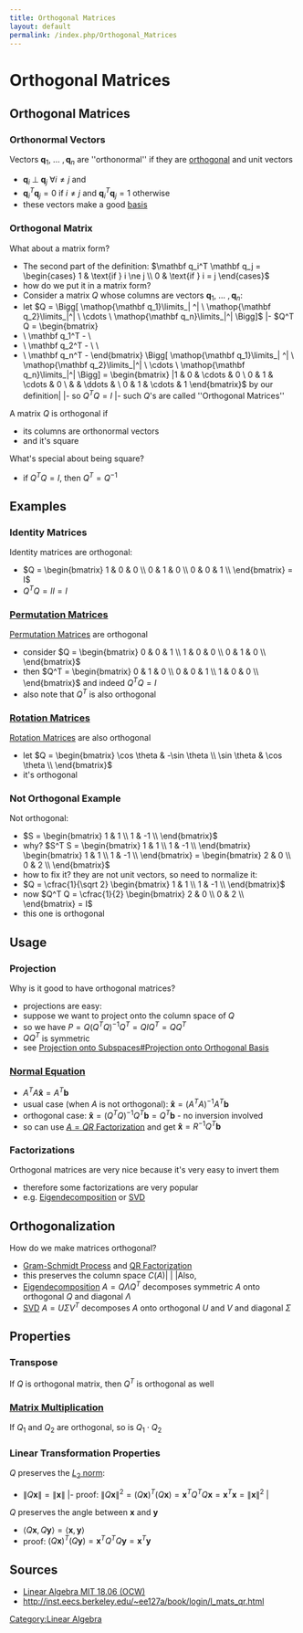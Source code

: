 ```yaml
---
title: Orthogonal Matrices
layout: default
permalink: /index.php/Orthogonal_Matrices
---
```


# Orthogonal Matrices

## Orthogonal Matrices
### Orthonormal Vectors
Vectors $\mathbf q_1, \ ... \ , \mathbf q_n$ are ''orthonormal'' if they are [orthogonal](Vector_Orthogonality) and unit vectors 
- $\mathbf q_i \; \bot \; \mathbf q_j \ \forall i \ne j$ and
- $\mathbf q_i^T \mathbf q_j = 0$ if $i \ne j$ and $\mathbf q_i^T \mathbf q_j = 1$ otherwise
- these vectors make a good [basis](Basis_(Linear_Algebra)) 


### Orthogonal Matrix
What about a matrix form?
- The second part of the definition: $\mathbf q_i^T \mathbf q_j = 
\begin{cases} 
1 & \text{if } i \ne j \\
0 & \text{if } i = j
\end{cases}$
- how do we put it in a matrix form? 
- Consider a matrix $Q$ whose columns are vectors $\mathbf q_1, \ ... \ , \mathbf q_n$:
- let $Q = \Bigg[ \mathop{\mathbf q_1}\limits_| ^| \ \mathop{\mathbf q_2}\limits_|^| \ \cdots \  \mathop{\mathbf q_n}\limits_|^| \Bigg]$ |- $Q^T Q = 
\begin{bmatrix}
- \ \mathbf q_1^T - \\
- \ \mathbf q_2^T - \\
\\ 
- \ \mathbf q_n^T -
\end{bmatrix}
\Bigg[ \mathop{\mathbf q_1}\limits_| ^| \ \mathop{\mathbf q_2}\limits_|^| \ \cdots \  \mathop{\mathbf q_n}\limits_|^| \Bigg] = \begin{bmatrix} |1 & 0 & \cdots & 0 \\
0 & 1 & \cdots & 0 \\
 &  & \ddots &  \\
0 & 1 & \cdots & 1
\end{bmatrix}$ by our definition|   |- so $Q^T Q = I$ |- such $Q$'s are called ''Orthogonal Matrices'' 


A matrix $Q$ is orthogonal if 
- its columns are orthonormal vectors 
- and it's square

What's special about being square?
- if $Q^T Q = I$, then $Q^T = Q^{-1}$


## Examples
### Identity Matrices
Identity matrices are orthogonal:
- $Q = \begin{bmatrix}
1 & 0 & 0 \\
0 & 1 & 0 \\
0 & 0 & 1 \\
\end{bmatrix} = I$
- $Q^T Q = I I = I$


### [Permutation Matrices](Permutation_Matrices)
[Permutation Matrices](Permutation_Matrices) are orthogonal
- consider $Q = \begin{bmatrix}
0 & 0 & 1 \\
1 & 0 & 0 \\
0 & 1 & 0 \\
\end{bmatrix}$
- then $Q^T = \begin{bmatrix}
0 & 1 & 0 \\
0 & 0 & 1 \\
1 & 0 & 0 \\
\end{bmatrix}$ and indeed $Q^T Q = I$
- also note that $Q^T$ is also orthogonal 


### [Rotation Matrices](Rotation_Matrices)
[Rotation Matrices](Rotation_Matrices) are also orthogonal
- let $Q = \begin{bmatrix}
\cos \theta & -\sin \theta \\
\sin \theta & \cos \theta \\
\end{bmatrix}$
- it's orthogonal


### Not Orthogonal Example
Not orthogonal:
- $S = \begin{bmatrix}
1 & 1 \\
1 & -1 \\
\end{bmatrix}$
- why? $S^T S = \begin{bmatrix}
1 & 1 \\
1 & -1 \\
\end{bmatrix} \begin{bmatrix}
1 & 1 \\
1 & -1 \\
\end{bmatrix} = \begin{bmatrix}
2 & 0 \\
0 & 2 \\
\end{bmatrix}$
- how to fix it? they are not unit vectors, so need to normalize it:
- $Q = \cfrac{1}{\sqrt 2} \begin{bmatrix}
1 & 1 \\
1 & -1 \\
\end{bmatrix}$ 
- now $Q^T Q = \cfrac{1}{2} \begin{bmatrix}
2 & 0 \\
0 & 2 \\
\end{bmatrix} = I$
- this one is orthogonal



## Usage
### Projection
Why is it good to have orthogonal matrices? 
- projections are easy:
- suppose we want to project onto the column space of $Q$
- so we have $P = Q (Q^T Q)^{-1} Q^T = Q I Q^T = Q Q^T$
- $Q Q^T$ is symmetric
- see [Projection onto Subspaces#Projection onto Orthogonal Basis](Projection_onto_Subspaces#Projection_onto_Orthogonal_Basis)


### [Normal Equation](Normal_Equation)
- $A^T A \mathbf{\hat x} = A^T \mathbf b$
- usual case (when $A$ is not orthogonal): $\mathbf{\hat x} = (A^T A)^{-1} A^T \mathbf b$
- orthogonal case: $\mathbf{\hat x} = (Q^T Q)^{-1} Q^T \mathbf b = Q^T \mathbf b$ - no inversion involved
- so can use [$A = QR$ Factorization](QR_Factorization) and get $\mathbf{\hat x} = R^{-1} Q^T \mathbf b$


### Factorizations
Orthogonal matrices are very nice because it's very easy to invert them
- therefore some factorizations are very popular
- e.g. [Eigendecomposition](Eigendecomposition) or [SVD](SVD)


## Orthogonalization
How do we make matrices orthogonal? 
- [Gram-Schmidt Process](Gram-Schmidt_Process) and [QR Factorization](QR_Factorization)
- this preserves the column space $C(A)$|    | |Also, 
- [Eigendecomposition](Eigendecomposition) $A = Q \Lambda Q^T$ decomposes symmetric $A$ onto orthogonal $Q$ and diagonal $\Lambda$
- [SVD](SVD) $A = U \Sigma V^T$ decomposes $A$ onto orthogonal $U$ and $V$ and diagonal $\Sigma$



## Properties
### Transpose
If $Q$ is orthogonal matrix, then $Q^T$ is orthogonal as well


### [Matrix Multiplication](Matrix_Multiplication)
If $Q_1$ and $Q_2$ are orthogonal, so is $Q_1 \cdot Q_2$


### Linear Transformation Properties
$Q$ preserves the [$L_2$ norm](Euclidean_Distance):
- $\|  Q \mathbf x \| = \| \mathbf x \|$ |- proof: $\|  Q \mathbf x \|^2 = (Q \mathbf x)^T (Q \mathbf x) = \mathbf x^T Q^T Q \mathbf x = \mathbf x^T \mathbf x = \| \mathbf x \|^2$ |

$Q$ preserves the angle between $\mathbf x$ and $\mathbf y$
- $\langle Q \mathbf x, Q \mathbf y \rangle = \langle \mathbf x, \mathbf y \rangle$
- proof: $(Q \mathbf x)^T (Q \mathbf y) = \mathbf x^T Q^T Q \mathbf y = \mathbf x^T \mathbf y$



## Sources
- [Linear Algebra MIT 18.06 (OCW)](Linear_Algebra_MIT_18.06_(OCW))
- http://inst.eecs.berkeley.edu/~ee127a/book/login/l_mats_qr.html

[Category:Linear Algebra](Category_Linear_Algebra)